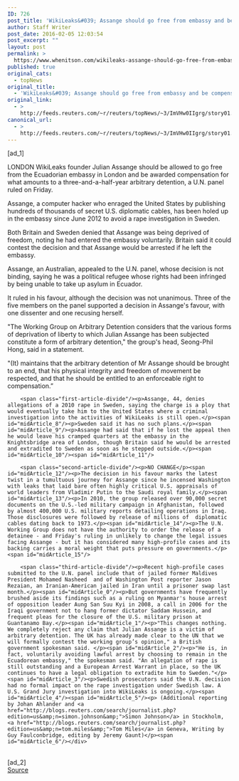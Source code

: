 ```yaml
---
ID: 726
post_title: 'WikiLeaks&#039; Assange should go free from embassy and be compensated: U.N. panel'
author: Staff Writer
post_date: 2016-02-05 12:03:54
post_excerpt: ""
layout: post
permalink: >
  https://www.whenitson.com/wikileaks-assange-should-go-free-from-embassy-and-be-compensated-u-n-panel/
published: true
original_cats:
  - topNews
original_title:
  - 'WikiLeaks&#039; Assange should go free from embassy and be compensated: U.N. panel'
original_link:
  - >
    http://feeds.reuters.com/~r/reuters/topNews/~3/ImVHw0IIgrg/story01.htm
canonical_url:
  - >
    http://feeds.reuters.com/~r/reuters/topNews/~3/ImVHw0IIgrg/story01.htm
---
```

 [ad_1]
<br><div id="articleText">
<span id="midArticle_start"/>

<span id="midArticle_0"/><span class="focusParagraph" readability="5"><p><span class="articleLocation">LONDON</span> WikiLeaks founder Julian Assange should be allowed to go free from the Ecuadorian embassy in London and be awarded compensation for what amounts to a three-and-a-half-year arbitrary detention, a U.N. panel ruled on Friday.</p></span><span id="midArticle_1"/><p>Assange, a computer hacker who enraged the United States by publishing hundreds of thousands of secret U.S. diplomatic cables, has been holed up in the embassy since June 2012 to avoid a rape investigation in Sweden.</p><span id="midArticle_2"/><p>Both Britain and Sweden denied that Assange was being deprived of freedom, noting he had entered the embassy voluntarily. Britain said it could contest the decision and that Assange would be arrested if he left the embassy.</p><span id="midArticle_3"/><p>Assange, an Australian, appealed to the U.N. panel, whose decision is not binding, saying he was a political refugee whose rights had been infringed by being unable to take up asylum in Ecuador.</p><span id="midArticle_4"/><p>It ruled in his favour, although the decision was not unanimous. Three of the five members on the panel supported a decision in Assange's favour, with one dissenter and one recusing herself.</p><span id="midArticle_5"/><p>"The Working Group on Arbitrary Detention considers that the various forms of deprivation of liberty to which Julian Assange has been subjected constitute a form of arbitrary detention," the group's head, Seong-Phil Hong, said in a statement.</p><span id="midArticle_6"/><p>"(It) maintains that the arbitrary detention of Mr Assange should be brought to an end, that his physical integrity and freedom of movement be respected, and that he should be entitled to an enforceable right to compensation.”</p><span id="midArticle_7"/>
        
        <span class="first-article-divide"/><p>Assange, 44, denies allegations of a 2010 rape in Sweden, saying the charge is a ploy that would eventually take him to the United States where a criminal investigation into the activities of WikiLeaks is still open.</p><span id="midArticle_8"/><p>Sweden said it has no such plans.</p><span id="midArticle_9"/><p>Assange had said that if he lost the appeal then he would leave his cramped quarters at the embassy in the Knightsbridge area of London, though Britain said he would be arrested and extradited to Sweden as soon as he stepped outside.</p><span id="midArticle_10"/><span id="midArticle_11"/>
        
        <span class="second-article-divide"/><p>NO CHANGE</p><span id="midArticle_12"/><p>The decision in his favour marks the latest twist in a tumultuous journey for Assange since he incensed Washington with leaks that laid bare often highly critical U.S. appraisals of world leaders from Vladimir Putin to the Saudi royal family.</p><span id="midArticle_13"/><p>In 2010, the group released over 90,000 secret documents on the U.S.-led military campaign in Afghanistan, followed by almost 400,000 U.S. military reports detailing operations in Iraq. Those disclosures were followed by release of millions of  diplomatic cables dating back to 1973.</p><span id="midArticle_14"/><p>The U.N. Working Group does not have the authority to order the release of a detainee - and Friday's ruling in unlikely to change the legal issues facing Assange - but it has considered many high-profile cases and its backing carries a moral weight that puts pressure on governments.</p><span id="midArticle_15"/>
        
        <span class="third-article-divide"/><p>Recent high-profile cases submitted to the U.N. panel include that of jailed former Maldives President Mohamed Nasheed  and of Washington Post reporter Jason Rezaian, an Iranian-American jailed in Iran until a prisoner swap last month.</p><span id="midArticle_0"/><p>But governments have frequently brushed aside its findings such as a ruling on Myanmar's house arrest of opposition leader Aung San Suu Kyi in 2008, a call in 2006 for the Iraqi government not to hang former dictator Saddam Hussein, and frequent pleas for the closure of the U.S. military prison at Guantanamo Bay.</p><span id="midArticle_1"/><p>"This changes nothing. We completely reject any claim that Julian Assange is a victim of arbitrary detention. The UK has already made clear to the UN that we will formally contest the working group’s opinion," a British government spokesman said. </p><span id="midArticle_2"/><p>"He is, in fact, voluntarily avoiding lawful arrest by choosing to remain in the Ecuadorean embassy," the spokesman said. "An allegation of rape is still outstanding and a European Arrest Warrant in place, so the UK continues to have a legal obligation to extradite him to Sweden."</p><span id="midArticle_3"/><p>Swedish prosecutors said the U.N. decision had no formal impact on the rape investigation under Swedish law. A U.S. Grand Jury investigation into WikiLeaks is ongoing.</p><span id="midArticle_4"/><span id="midArticle_5"/><p> (Additional reporting by Johan Ahlander and <a href="http://blogs.reuters.com/search/journalist.php?edition=us&amp;n=simon.johnson&amp;">Simon Johnson</a> in Stockholm, <a href="http://blogs.reuters.com/search/journalist.php?edition=us&amp;n=tom.miles&amp;">Tom Miles</a> in Geneva, Writing by Guy Faulconbridge, editing by Jeremy Gaunt)</p><span id="midArticle_6"/></div>
<br>[ad_2]
<br><a href="http://feeds.reuters.com/~r/reuters/topNews/~3/ImVHw0IIgrg/story01.htm">Source </a>